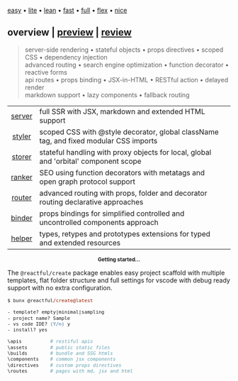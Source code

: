 <script src='./overview.js'></script>
<style>@import url(./overview.css);</style>

<article overview>
<section menu center menu-top>
   
   [easy](# 'vanilla-like low learning-curve') 
   • [lite](#) 
   • [lean](#) 
   • [fast](#) 
   • [full](#) 
   • [flex](#) 
   • [nice](#)

</section>

# **overview** | <a href='#' onclick='goto("./preview.html")'>preview</a> | <a href='#'>review</a>

> server-side rendering • stateful objects • props directives • scoped CSS • dependency injection<br/>advanced routing • search engine optimization • function decorator • reactive forms<br/>api routes • props binding • JSX-in-HTML • RESTful action • delayed render<br/>markdown support • lazy components • fallback routing

<style>
   [specs] tr td:nth-of-type(3) { zoom:0.9; line-height:15px; }
</style>

<section specs>

|  | | |
|:-:|-|-|
| <a href='#' onclick='goto("./preview.html#server")'>server</a> | full SSR with JSX, markdown and extended HTML support |
| <a href='#' onclick='goto("./preview.html#styler")'>styler</a> | scoped CSS with @style decorator, global className tag, and fixed modular CSS imports | 
| <a href='#' onclick='goto("./preview.html#storer")'>storer</a> | stateful handling with proxy objects for local, global and 'orbital' component scope | 
| <a href='#' onclick='goto("./preview.html#ranker")'>ranker</a> | SEO using function decorators with metatags and open graph protocol support |
| <a href='#' onclick='goto("./preview.html#router")'>router</a> | advanced routing with props, folder and decorator routing declarative approaches |
| <a href='#' onclick='goto("./preview.html#binder")'>binder</a> | props bindings for simplified controlled and uncontrolled components approach | 
| <a href='#' onclick='goto("./preview.html#helper")'>helper</a> | types, retypes and prototypes extensions for typed and extended resources  | 

<center index style='zoom:0.7'>

# Getting started...

</center>

The `@reactful/create` package enables easy project scaffold with multiple templates, flat folder structure and full settings for vscode with debug ready support with no extra configuration.

<aside cols='4:5' style='zoom:0.9'>

```ps
$ bunx @reactful/create@latest

- template? empty|minimal|sampling
- project name? Sample
- vs code IDE? (Y/n) y
- install? yes
```

```bash
\apis          # restiful apis      
\assets        # public static files
\builds        # bundle and SSG htmls
\components    # common jsx components
\directives    # custom props directives
\routes        # pages with md, jsx and html
```

</section>
</article>